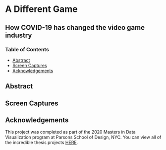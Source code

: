 # A Different Game
## How COVID-19 has changed the video game industry

### Table of Contents
- [Abstract](#abstract)
- [Screen Captures](#screen-captures)
- [Acknowledgements](#acknowledgements)

## Abstract

## Screen Captures

## Acknowledgements
This project was completed as part of the 2020 Masters in Data Visualization program at Parsons School of Design, NYC. You can view all of the incredible thesis projects [HERE](https://parsons.nyc/thesis/).
